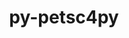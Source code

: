 ---
title: "py-petsc4py"
layout: cache
categories: [package, develop-2024-03-10]
meta: {"versions": ["3.20.2"], "compilers": ["cce@=15.0.1", "gcc@=11.4.0", "gcc@=9.4.0", "oneapi@=2024.0.0"], "oss": ["rhel8", "ubuntu20.04", "ubuntu22.04"], "platforms": ["linux"], "targets": ["neoverse_v1", "neoverse_v2", "ppc64le", "x86_64_v3", "zen4"], "stacks": ["e4s", "e4s-cray-rhel", "e4s-neoverse-v2", "e4s-neoverse_v1", "e4s-oneapi", "e4s-power", "root"], "num_specs": 6, "num_specs_by_stack": {"root": 6, "e4s-cray-rhel": 1, "e4s-power": 1, "e4s-neoverse_v1": 1, "e4s-neoverse-v2": 1, "e4s": 1, "e4s-oneapi": 1}}
spec_details: [{"hash": "cz3nltum3v5xvehkevs4i33irqu7oyhu", "compiler": "cce@=15.0.1", "versions": ["3.20.2"], "os": "rhel8", "platform": "linux", "target": "zen4", "variants": ["build_system=python_pip", "+mpi"], "stacks": ["root", "e4s-cray-rhel"], "size": "-", "tarball": "https://binaries.spack.io/releases/develop-2024-03-10/build_cache/linux-rhel8-zen4/cce-15.0.1/py-petsc4py-3.20.2/linux-rhel8-zen4-cce-15.0.1-py-petsc4py-3.20.2-cz3nltum3v5xvehkevs4i33irqu7oyhu.spack"}, {"hash": "s2htve5kvc5rr4ai6wmwslugbvisq4on", "compiler": "gcc@=9.4.0", "versions": ["3.20.2"], "os": "ubuntu20.04", "platform": "linux", "target": "ppc64le", "variants": ["build_system=python_pip", "+mpi"], "stacks": ["e4s-power", "root"], "size": "-", "tarball": "https://binaries.spack.io/releases/develop-2024-03-10/build_cache/linux-ubuntu20.04-ppc64le/gcc-9.4.0/py-petsc4py-3.20.2/linux-ubuntu20.04-ppc64le-gcc-9.4.0-py-petsc4py-3.20.2-s2htve5kvc5rr4ai6wmwslugbvisq4on.spack"}, {"hash": "42lbho7cvvw26omg5qq4woztwp2amwny", "compiler": "gcc@=11.4.0", "versions": ["3.20.2"], "os": "ubuntu22.04", "platform": "linux", "target": "neoverse_v1", "variants": ["build_system=python_pip", "+mpi"], "stacks": ["e4s-neoverse_v1", "root"], "size": "-", "tarball": "https://binaries.spack.io/releases/develop-2024-03-10/build_cache/linux-ubuntu22.04-neoverse_v1/gcc-11.4.0/py-petsc4py-3.20.2/linux-ubuntu22.04-neoverse_v1-gcc-11.4.0-py-petsc4py-3.20.2-42lbho7cvvw26omg5qq4woztwp2amwny.spack"}, {"hash": "3npjunyd5z535z4bo5vcopyoj26rme5t", "compiler": "gcc@=11.4.0", "versions": ["3.20.2"], "os": "ubuntu22.04", "platform": "linux", "target": "neoverse_v2", "variants": ["build_system=python_pip", "+mpi"], "stacks": ["root", "e4s-neoverse-v2"], "size": "-", "tarball": "https://binaries.spack.io/releases/develop-2024-03-10/build_cache/linux-ubuntu22.04-neoverse_v2/gcc-11.4.0/py-petsc4py-3.20.2/linux-ubuntu22.04-neoverse_v2-gcc-11.4.0-py-petsc4py-3.20.2-3npjunyd5z535z4bo5vcopyoj26rme5t.spack"}, {"hash": "rlnmjawvdbkmjfdiduu4wv4rau4wkule", "compiler": "gcc@=11.4.0", "versions": ["3.20.2"], "os": "ubuntu22.04", "platform": "linux", "target": "x86_64_v3", "variants": ["build_system=python_pip", "+mpi"], "stacks": ["root", "e4s"], "size": "-", "tarball": "https://binaries.spack.io/releases/develop-2024-03-10/build_cache/linux-ubuntu22.04-x86_64_v3/gcc-11.4.0/py-petsc4py-3.20.2/linux-ubuntu22.04-x86_64_v3-gcc-11.4.0-py-petsc4py-3.20.2-rlnmjawvdbkmjfdiduu4wv4rau4wkule.spack"}, {"hash": "asef73yn62azfulynznnxqukkuiikkw6", "compiler": "oneapi@=2024.0.0", "versions": ["3.20.2"], "os": "ubuntu22.04", "platform": "linux", "target": "x86_64_v3", "variants": ["build_system=python_pip", "+mpi"], "stacks": ["root", "e4s-oneapi"], "size": "-", "tarball": "https://binaries.spack.io/releases/develop-2024-03-10/build_cache/linux-ubuntu22.04-x86_64_v3/oneapi-2024.0.0/py-petsc4py-3.20.2/linux-ubuntu22.04-x86_64_v3-oneapi-2024.0.0-py-petsc4py-3.20.2-asef73yn62azfulynznnxqukkuiikkw6.spack"}]
---